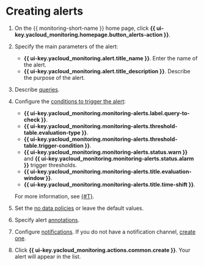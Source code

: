 # Creating alerts


1. On the {{ monitoring-short-name }} home page, click **{{ ui-key.yacloud_monitoring.homepage.button_alerts-action }}**.
1. Specify the main parameters of the alert:

    * **{{ ui-key.yacloud_monitoring.alert.title_name }}**. Enter the name of the alert.
    * **{{ ui-key.yacloud_monitoring.alert.title_description }}**. Describe the purpose of the alert.

1. Describe [queries](../../concepts/alerting/alert.md#queries).
1. Configure the [conditions to trigger the alert](../../concepts/alerting/alert.md#condition):

    * **{{ ui-key.yacloud_monitoring.monitoring-alerts.label.query-to-check }}**.
    * **{{ ui-key.yacloud_monitoring.monitoring-alerts.threshold-table.evaluation-type }}**.
    * **{{ ui-key.yacloud_monitoring.monitoring-alerts.threshold-table.trigger-condition }}**.
    * **{{ ui-key.yacloud_monitoring.monitoring-alerts.status.warn }}** and **{{ ui-key.yacloud_monitoring.monitoring-alerts.status.alarm }}** trigger thresholds.
    * **{{ ui-key.yacloud_monitoring.monitoring-alerts.title.evaluation-window }}**.
    * **{{ ui-key.yacloud_monitoring.monitoring-alerts.title.time-shift }}**.

    For more information, see [{#T}](../../concepts/alerting/alert.md#condition).

1. Set the [no data policies](../../concepts/alerting/alert.md#no-data-policy) or leave the default values.
1. Specify alert [annotations](../../concepts/alerting/annotation.md).
1. Configure [notifications](../../concepts/alerting/notification-channel.md). If you do not have a notification channel, [create one](create-channel.md).
1. Click **{{ ui-key.yacloud_monitoring.actions.common.create }}**. Your alert will appear in the list.
